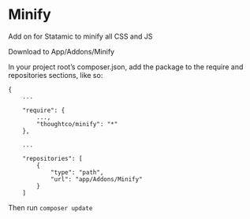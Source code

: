 # Minify

Add on for Statamic to minify all CSS and JS

Download to App/Addons/Minify

In your project root’s composer.json, add the package to the require and repositories sections, like so:

```
{
    ...

    "require": {
        ...,
        "thoughtco/minify": "*"
    },

    ...

    "repositories": [
        {
            "type": "path",
            "url": "app/Addons/Minify"
        }
    ]
```

Then run `composer update`

